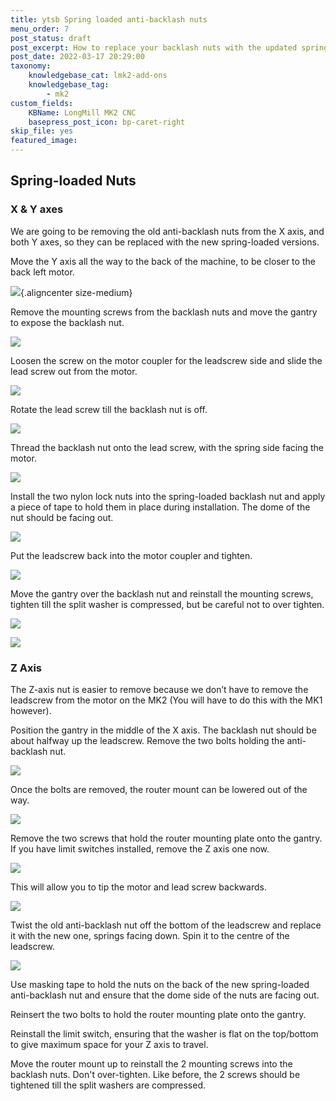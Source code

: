 ```yaml
---
title: ytsb Spring loaded anti-backlash nuts
menu_order: 7
post_status: draft
post_excerpt: How to replace your backlash nuts with the updated spring loaded anti-backlash nuts.
post_date: 2022-03-17 20:29:00
taxonomy:
    knowledgebase_cat: lmk2-add-ons
    knowledgebase_tag:
        - mk2
custom_fields:
    KBName: LongMill MK2 CNC
    basepress_post_icon: bp-caret-right
skip_file: yes
featured_image: 
---
```

## Spring-loaded Nuts

### X & Y axes

We are going to be removing the old anti-backlash nuts from the X axis, and both Y axes, so they can be replaced with the new spring-loaded versions.

Move the Y axis all the way to the back of the machine, to be closer to the back left motor.

![](/_images/_lmmk2/_addons/lmk2_spring_loaded_antibacklash2.jpg){.aligncenter size-medium}

Remove the mounting screws from the backlash nuts and move the gantry to expose the backlash nut.

![](/_images/_lmmk2/_addons/lmk2_spring_loaded_antibacklash3.jpg)

Loosen the screw on the motor coupler for the leadscrew side and slide the lead screw out from the motor.

![](/_images/_lmmk2/_addons/lmk2_spring_loaded_antibacklash4.jpg)

Rotate the lead screw till the backlash nut is off.

![](/_images/_lmmk2/_addons/lmk2_spring_loaded_antibacklash5.jpg)

Thread the backlash nut onto the lead screw, with the spring side facing the motor.

![](/_images/_lmmk2/_addons/lmk2_spring_loaded_antibacklash6.jpg)

Install the two nylon lock nuts into the spring-loaded backlash nut and apply a piece of tape to hold them in place during installation. The dome of the nut should be facing out.

![](/_images/_lmmk2/_addons/lmk2_spring_loaded_antibacklash7.jpg)

Put the leadscrew back into the motor coupler and tighten.

![](/_images/_lmmk2/_addons/lmk2_spring_loaded_antibacklash8.jpg)

Move the gantry over the backlash nut and reinstall the mounting screws, tighten till the split washer is compressed, but be careful not to over tighten.

![](/_images/_lmmk2/_addons/lmk2_spring_loaded_antibacklash9.jpg)

![](/_images/_lmmk2/_addons/lmk2_spring_loaded_antibacklash10.jpg)

### Z Axis

The Z-axis nut is easier to remove because we don’t have to remove the leadscrew from the motor on the MK2 (You will have to do this with the MK1 however).

Position the gantry in the middle of the X axis. The backlash nut should be about halfway up the leadscrew. Remove the two bolts holding the anti-backlash nut.

![](/_images/_lmmk2/_addons/lmk2_spring_loaded_antibacklash11.jpg)

Once the bolts are removed, the router mount can be lowered out of the way.

![](/_images/_lmmk2/_addons/lmk2_spring_loaded_antibacklash12.jpg)

Remove the two screws that hold the router mounting plate onto the gantry. If you have limit switches installed, remove the Z axis one now.

![](/_images/_lmmk2/_addons/lmk2_spring_loaded_antibacklash13.jpg)

This will allow you to tip the motor and lead screw backwards.

![](/_images/_lmmk2/_addons/lmk2_spring_loaded_antibacklash14.jpg)

Twist the old anti-backlash nut off the bottom of the leadscrew and replace it with the new one, springs facing down. Spin it to the centre of the leadscrew.

![](/_images/_lmmk2/_addons/lmk2_spring_loaded_antibacklash15.jpg)

Use masking tape to hold the nuts on the back of the new spring-loaded anti-backlash nut and ensure that the dome side of the nuts are facing out.

Reinsert the two bolts to hold the router mounting plate onto the gantry.

Reinstall the limit switch, ensuring that the washer is flat on the top/bottom to give maximum space for your Z axis to travel.

Move the router mount up to reinstall the 2 mounting screws into the backlash nuts. Don't over-tighten. Like before, the 2 screws should be tightened till the split washers are compressed.

